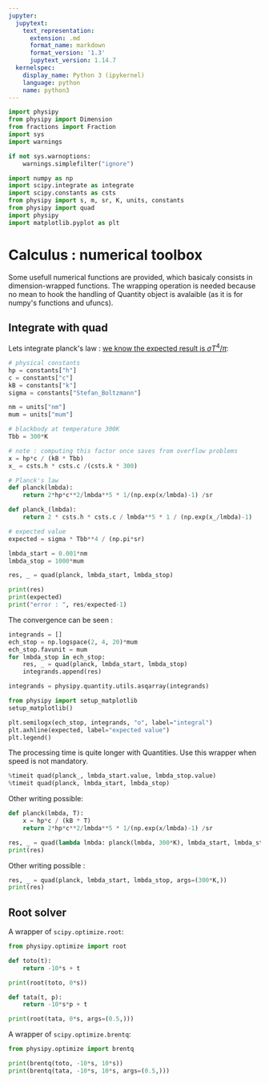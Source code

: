```yaml
---
jupyter:
  jupytext:
    text_representation:
      extension: .md
      format_name: markdown
      format_version: '1.3'
      jupytext_version: 1.14.7
  kernelspec:
    display_name: Python 3 (ipykernel)
    language: python
    name: python3
---
```


```python
import physipy
from physipy import Dimension
from fractions import Fraction
import sys
import warnings

if not sys.warnoptions:
    warnings.simplefilter("ignore")

import numpy as np
import scipy.integrate as integrate
import scipy.constants as csts
from physipy import s, m, sr, K, units, constants
from physipy import quad
import physipy
import matplotlib.pyplot as plt
```

# Calculus : numerical toolbox


Some usefull numerical functions are provided, which basicaly consists in dimension-wrapped functions.
The wrapping operation is needed because no mean to hook the handling of Quantity object is avalaible (as it is for numpy's functions and ufuncs).


## Integrate with quad


Lets integrate planck's law : [we know the expected result is $\sigma T^4/\pi$](https://en.wikipedia.org/wiki/Stefan%E2%80%93Boltzmann_law):

```python
# physical constants
hp = constants["h"]
c = constants["c"]
kB = constants["k"]
sigma = constants["Stefan_Boltzmann"]

nm = units["nm"]
mum = units["mum"]
```

```python
# blackbody at temperature 300K
Tbb = 300*K

# note : computing this factor once saves from overflow problems
x = hp*c / (kB * Tbb)
x_ = csts.h * csts.c /(csts.k * 300)

# Planck's law
def planck(lmbda):
    return 2*hp*c**2/lmbda**5 * 1/(np.exp(x/lmbda)-1) /sr

def planck_(lmbda):
    return 2 * csts.h * csts.c / lmbda**5 * 1 / (np.exp(x_/lmbda)-1)

# expected value
expected = sigma * Tbb**4 / (np.pi*sr)
```

```python
lmbda_start = 0.001*nm
lmbda_stop = 1000*mum

res, _ = quad(planck, lmbda_start, lmbda_stop)
```

```python
print(res)
print(expected)
print("error : ", res/expected-1)
```

The convergence can be seen : 

```python
integrands = []
ech_stop = np.logspace(2, 4, 20)*mum
ech_stop.favunit = mum
for lmbda_stop in ech_stop:
    res, _ = quad(planck, lmbda_start, lmbda_stop)
    integrands.append(res)
```

```python
integrands = physipy.quantity.utils.asqarray(integrands)
```

```python
from physipy import setup_matplotlib
setup_matplotlib()

plt.semilogx(ech_stop, integrands, "o", label="integral")
plt.axhline(expected, label="expected value")
plt.legend()
```

The processing time is quite longer with Quantities. Use this wrapper when speed is not mandatory.

```python
%timeit quad(planck_, lmbda_start.value, lmbda_stop.value)
%timeit quad(planck, lmbda_start, lmbda_stop)
```

Other writing possible:

```python
def planck(lmbda, T):
    x = hp*c / (kB * T)
    return 2*hp*c**2/lmbda**5 * 1/(np.exp(x/lmbda)-1) /sr

res, _ = quad(lambda lmbda: planck(lmbda, 300*K), lmbda_start, lmbda_stop)
print(res)
```

Other writing possible : 

```python
res, _ = quad(planck, lmbda_start, lmbda_stop, args=(300*K,))
print(res)
```

## Root solver


A wrapper of `scipy.optimize.root`:

```python
from physipy.optimize import root

def toto(t):
    return -10*s + t

print(root(toto, 0*s))
```

```python
def tata(t, p):
    return -10*s*p + t

print(root(tata, 0*s, args=(0.5,)))
```

A wrapper of `scipy.optimize.brentq`:

```python
from physipy.optimize import brentq
```


```python
print(brentq(toto, -10*s, 10*s))
print(brentq(tata, -10*s, 10*s, args=(0.5,)))
```

